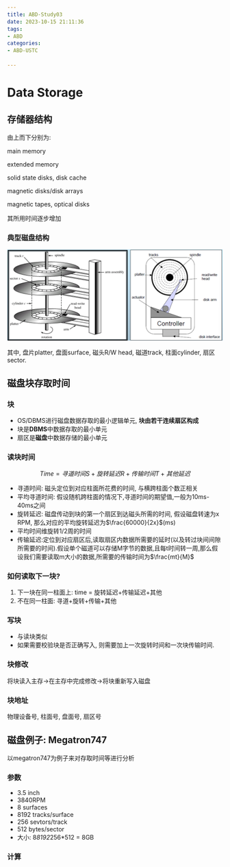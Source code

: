 ```yaml
---
title: ABD-Study03
date: 2023-10-15 21:11:36
tags:
- ABD
categories:
- ABD-USTC

---
```


# Data Storage

## 存储器结构

由上而下分别为:

main memory

extended memory

solid state disks, disk cache

magnetic disks/disk arrays

magnetic tapes, optical disks

其所用时间逐步增加

### 典型磁盘结构

![](/figures/03-01.png)

其中, 盘片platter, 盘面surface, 磁头R/W head, 磁道track, 柱面cylinder, 扇区sector.

## 磁盘块存取时间

###  块

- OS/DBMS进行磁盘数据存取的最小逻辑单元, **块由若干连续扇区构成**
- 块是**DBMS**中数据存取的最小单元
- 扇区是**磁盘**中数据存储的最小单元

### 读块时间

$$
Time = 寻道时间S + 旋转延迟R + 传输时间T + 其他延迟
$$

- 寻道时间: 磁头定位到对应柱面所花费的时间, 与横跨柱面个数正相关
- 平均寻道时间: 假设随机跨柱面的情况下,寻道时间的期望值,一般为10ms-40ms之间
- 旋转延迟: 磁盘传动到块的第一个扇区到达磁头所需的时间, 假设磁盘转速为x RPM, 那么对应的平均旋转延迟为$\frac{60000}{2x}$(ms)
- 平均时间维旋转1/2周的时间
- 传输延迟:定位到对应扇区后,读取扇区内数据所需要的延时(以及转过块间间隙所需要的时间).假设单个磁道可以存储M字节的数据,且每t时间转一周,那么假设我们需要读取m大小的数据,所需要的传输时间为$\frac{mt}{M}$

### 如何读取下一块?

1. 下一块在同一柱面上: time = 旋转延迟+传输延迟+其他
2. 不在同一柱面: 寻道+旋转+传输+其他

### 写块

- 与读块类似
- 如果需要校验块是否正确写入, 则需要加上一次旋转时间和一次块传输时间.

### 块修改

将块读入主存->在主存中完成修改->将块重新写入磁盘

### 块地址

物理设备号, 柱面号, 盘面号, 扇区号

## 磁盘例子: Megatron747

以megatron747为例子来对存取时间等进行分析

### 参数

- 3.5 inch
- 3840RPM
- 8 surfaces
- 8192 tracks/surface
- 256 sevtors/track
- 512 bytes/sector
- 大小: 8*8192*256*512 = 8GB

### 计算



